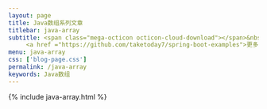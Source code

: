```yaml
---
layout: page
title: Java数组系列文章
titlebar: java-array
subtitle: <span class="mega-octicon octicon-cloud-download"></span>&nbsp;&nbsp;
     <a href ="https://github.com/taketoday7/spring-boot-examples">更多Java数组精选教程，<font color="#EB9439">点我</font>查看！</a><br/>
menu: java-array
css: ['blog-page.css']
permalink: /java-array
keywords: Java数组
---
```


{% include java-array.html %}
